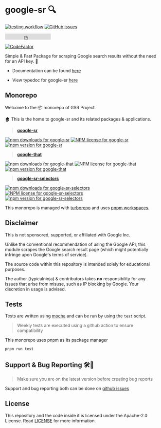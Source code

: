 # google-sr 🔍
[![testing workflow](https://github.com/typicalninja/google-sr/actions/workflows/tests.yml/badge.svg)](https://github.com/typicalninja/google-sr)
[![GitHub issues](https://img.shields.io/github/issues/typicalninja/google-sr)](https://github.com/typicalninja/google-sr/issues)
<iframe src="https://ghbtns.com/github-btn.html?user=typicalninja&repo=google-sr&type=star&count=true" frameborder="0" scrolling="0" width="150" height="20" title="GitHub"></iframe> 

[![CodeFactor](https://www.codefactor.io/repository/github/typicalninja/google-sr/badge)](https://www.codefactor.io/repository/github/typicalninja/google-sr)

Simple & Fast Package for scraping Google search results without the need for an API key. 🚀


* Documentation can be found [here](hhttps://g-sr.vercel.app/google/that)

* View typedoc for google-sr [here](https://g-sr.vercel.app/google/sr/api)

## Monorepo

Welcome to the 📦 monorepo of GSR Project.
 
🏠 This is the home to google-sr and its related packages & applications.

> **[google-sr](./packages/google-sr/README.md)**

[![npm downloads for google-sr](https://img.shields.io/npm/dw/google-sr)](https://www.npmjs.com/package/google-sr)
[![NPM license for google-sr](https://img.shields.io/npm/l/google-sr)](https://www.npmjs.com/package/google-sr)
[![npm version for google-sr](https://img.shields.io/npm/v/google-sr)](https://www.npmjs.com/package/google-sr)

> **[google-that](./packages/google-that/README.md)**

[![npm downloads for google-that](https://img.shields.io/npm/dw/google-that)](https://www.npmjs.com/package/google-that)
[![NPM license for google-that](https://img.shields.io/npm/l/google-that)](https://www.npmjs.com/package/google-that)
[![npm version for google-that](https://img.shields.io/npm/v/google-that)](https://www.npmjs.com/package/google-that)

> **[google-sr-selectors](./packages/google-sr-selectors/README.md)**

[![npm downloads for google-sr-selectors](https://img.shields.io/npm/dw/google-sr-selectors)](https://www.npmjs.com/package/google-sr-selectors)
[![NPM license for google-sr-selectors](https://img.shields.io/npm/l/google-sr-selectors)](https://www.npmjs.com/package/google-sr-selectors)
[![npm version for google-sr-selectors](https://img.shields.io/npm/v/google-sr-selectors)](https://www.npmjs.com/package/google-sr-selectors)

This monorepo is managed with [turborepo](https://turbo.build/repo) and uses [pnpm workspaces](https://pnpm.io/workspaces).

## Disclaimer

This is not sponsored, supported, or affiliated with Google Inc.

Unlike the conventional recommendation of using the Google API, this module scrapes the Google search result page (which might potentially infringe upon Google's terms of service).

The source code within this repository is intended solely for educational purposes.

The author (typicalninja) & contributors takes **no** responsibility for any issues that arise from misuse, such as IP blocking by Google. Your discretion in usage is advised.

## Tests

Tests are written using [mocha](https://mochajs.org/) and can be run by using the `test` script.

> Weekly tests are executed using a github action to ensure compatibility

This monorepo uses pnpm as its package manager

```bash
pnpm run test
```

## Support & Bug Reporting 🛠️🐞

> Make sure you are on the latest version before creating bug reports

Support and bug reporting both can be done on  [github issues](https://github.com/typicalninja/google-sr/issues)
## License

This repository and the code inside it is licensed under the Apache-2.0 License. Read [LICENSE](./LICENSE) for more information.